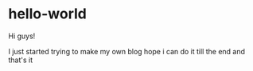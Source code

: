 # hello-world

Hi guys!

I just started trying to make my own blog
hope i can do it till the end and that's it
